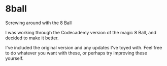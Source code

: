 # 8ball
Screwing around with the 8 Ball

I was working through the Codecademy version of the magic 8 Ball, and decided to make it better.

I've included the original version and any updates I've toyed with.  Feel free to do whatever you want with these, or perhaps try improving these yourself.
